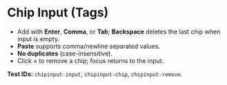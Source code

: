 # Chip Input (Tags)

- Add with **Enter**, **Comma**, or **Tab**; **Backspace** deletes the last chip when input is empty.
- **Paste** supports comma/newline separated values.
- **No duplicates** (case-insensitive).
- Click × to remove a chip; focus returns to the input.

**Test IDs:** `chipinput-input`, `chipinput-chip`, `chipinput-remove`.
